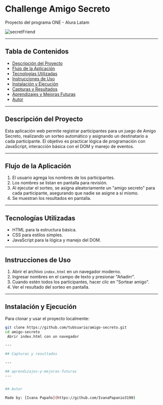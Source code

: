 # Challenge Amigo Secreto
Proyecto del programa ONE - Alura Latam


![secretFriend](https://github.com/user-attachments/assets/7fc22d70-feef-48d8-98ca-0e007e7b136f)


---

## Tabla de Contenidos

- [Descripción del Proyecto](#descripción-del-proyecto)  
- [Flujo de la Aplicación](#flujo-de-la-aplicación)  
- [Tecnologías Utilizadas](#tecnologías-utilizadas)  
- [Instrucciones de Uso](#instrucciones-de-uso)  
- [Instalación y Ejecución](#instalación-y-ejecución)  
- [Capturas y Resultados](#capturas-y-resultados)  
- [Aprendizajes y Mejoras Futuras](#aprendizajes-y-mejoras-futuras)  
- [Autor](#Autor)

---

## Descripción del Proyecto

Esta aplicación web permite registrar participantes para un juego de Amigo Secreto, realizando un sorteo automático y asignando un destinatario a cada participante. El objetivo es practicar lógica de programación con JavaScript, interacción básica con el DOM y manejo de eventos.

---

## Flujo de la Aplicación

1. El usuario agrega los nombres de los participantes.  
2. Los nombres se listan en pantalla para revisión.  
3. Al ejecutar el sorteo, se asigna aleatoriamente un "amigo secreto" para cada participante, asegurando que nadie se asigne a sí mismo.  
4. Se muestran los resultados en pantalla.

---

## Tecnologías Utilizadas

- HTML para la estructura básica.  
- CSS para estilos simples.  
- JavaScript para la lógica y manejo del DOM.

---

## Instrucciones de Uso

1. Abrir el archivo `index.html` en un navegador moderno.  
2. Ingresar nombres en el campo de texto y presionar "Añadirr".  
3. Cuando estén todos los participantes, hacer clic en "Sortear amigo".  
4. Ver el resultado del sorteo en pantalla.

---

## Instalación y Ejecución

Para clonar y usar el proyecto localmente:

```bash
git clone https://github.com/tuUsuario/amigo-secreto.git
cd amigo-secreto
 Abrir index.html con un navegador

---

## Capturas y resultados

---

## aprendizajes-y-mejoras-futuras 
---


## Autor

Made by: [Ivana Papaño](https://github.com/IvanaPapanio3190)






